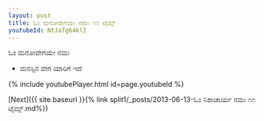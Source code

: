```yaml
---
layout: post
title: ಓಂ ಮನೋವೇಗಯೇ ನಮಃ ೧೧ ಟೈಮ್ಸ್
youtubeId: NtJaTg64klI
---
```

 
 
 ಓಂ ಮನೋವೇಗಯೇ ನಮಃ  
 
 -  ಮನಸ್ಸಿನ ವೇಗ ಯಾರಿಗೆ ಇದೆ 
 
  
 
  
 
 
 
 
 
 


{% include youtubePlayer.html id=page.youtubeId %}
 
[Next]({{ site.baseurl }}{% link  split1/_posts/2013-06-13-ಓಂ ನಿಶಾಚಾರ್ಯ ನಮಃ ೧೧ ಟೈಮ್ಸ್.md%})
 
